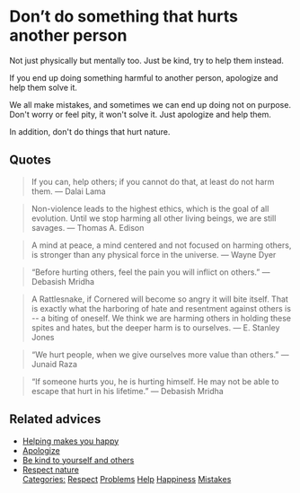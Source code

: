 # Don’t do something that hurts another person

Not just physically but mentally too. Just be kind, try to help them instead.

If you end up doing something harmful to another person, apologize and help them solve it.

We all make mistakes, and sometimes we can end up doing not on purpose. Don't worry or feel pity, it won't solve it. Just apologize and help them.

In addition, don't do things that hurt nature.

## Quotes

> If you can, help others; if you cannot do that, at least do not harm them. ― Dalai Lama

> Non-violence leads to the highest ethics, which is the goal of all evolution. Until we stop harming all other living beings, we are still savages. ― Thomas A. Edison

> A mind at peace, a mind centered and not focused on harming others, is stronger than any physical force in the universe. ― Wayne Dyer

> “Before hurting others, feel the pain you will inflict on others.” ― Debasish Mridha

> A Rattlesnake, if Cornered will become so angry it will bite itself. That is exactly what the harboring of hate and resentment against others is -- a biting of oneself. We think we are harming others in holding these spites and hates, but the deeper harm is to ourselves. ― E. Stanley Jones

> “We hurt people, when we give ourselves more value than others.” ― Junaid Raza

> “If someone hurts you, he is hurting himself. He may not be able to escape that hurt in his lifetime.” ― Debasish Mridha

## Related advices

- [Helping makes you happy](../Helping%20makes%20you%20happy/index.md)
- [Apologize](../Apologize/index.md)
- [Be kind to yourself and others](../Be%20kind%20to%20yourself%20and%20others/index.md)
- [Respect nature](../Respect%20nature/index.md)<br/>[Categories:](../Categories/index.md) [Respect](../Categories/Respect.md) [Problems](../Categories/Problems.md) [Help](../Categories/Help.md) [Happiness](../Categories/Happiness.md) [Mistakes](../Categories/Mistakes.md)